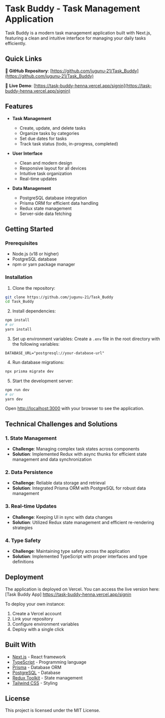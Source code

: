 # Task Buddy - Task Management Application

Task Buddy is a modern task management application built with Next.js, featuring a clean and intuitive interface for managing your daily tasks efficiently.

## Quick Links

🔗 **GitHub Repository**: [https://github.com/jugunu-21/Task_Buddy](https://github.com/jugunu-21/Task_Buddy)

🚀 **Live Demo**: [https://task-buddy-henna.vercel.app/signin](https://task-buddy-henna.vercel.app/signin)

## Features

- **Task Management**
  - Create, update, and delete tasks
  - Organize tasks by categories
  - Set due dates for tasks
  - Track task status (todo, in-progress, completed)

- **User Interface**
  - Clean and modern design
  - Responsive layout for all devices
  - Intuitive task organization
  - Real-time updates

- **Data Management**
  - PostgreSQL database integration
  - Prisma ORM for efficient data handling
  - Redux state management
  - Server-side data fetching

## Getting Started

### Prerequisites

- Node.js (v18 or higher)
- PostgreSQL database
- npm or yarn package manager

### Installation

1. Clone the repository:
```bash
git clone https://github.com/jugunu-21/Task_Buddy
cd Task_Buddy
```

2. Install dependencies:
```bash
npm install
# or
yarn install
```

3. Set up environment variables:
Create a `.env` file in the root directory with the following variables:
```
DATABASE_URL="postgresql://your-database-url"
```

4. Run database migrations:
```bash
npx prisma migrate dev
```

5. Start the development server:
```bash
npm run dev
# or
yarn dev
```

Open [http://localhost:3000](http://localhost:3000) with your browser to see the application.

## Technical Challenges and Solutions

### 1. State Management
- **Challenge**: Managing complex task states across components
- **Solution**: Implemented Redux with async thunks for efficient state management and data synchronization

### 2. Data Persistence
- **Challenge**: Reliable data storage and retrieval
- **Solution**: Integrated Prisma ORM with PostgreSQL for robust data management

### 3. Real-time Updates
- **Challenge**: Keeping UI in sync with data changes
- **Solution**: Utilized Redux state management and efficient re-rendering strategies

### 4. Type Safety
- **Challenge**: Maintaining type safety across the application
- **Solution**: Implemented TypeScript with proper interfaces and type definitions

## Deployment

The application is deployed on Vercel. You can access the live version here:
[Task Buddy App] https://task-buddy-henna.vercel.app/signin


To deploy your own instance:

1. Create a Vercel account
2. Link your repository
3. Configure environment variables
4. Deploy with a single click

## Built With

- [Next.js](https://nextjs.org/) - React framework
- [TypeScript](https://www.typescriptlang.org/) - Programming language
- [Prisma](https://www.prisma.io/) - Database ORM
- [PostgreSQL](https://www.postgresql.org/) - Database
- [Redux Toolkit](https://redux-toolkit.js.org/) - State management
- [Tailwind CSS](https://tailwindcss.com/) - Styling

## License

This project is licensed under the MIT License.

